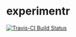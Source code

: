 # experimentr

[![Travis-CI Build Status](https://travis-ci.org/egap/experimentr.png?branch=master)](https://travis-ci.org/egap/experimentr)

 
